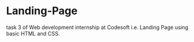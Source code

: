 # Landing-Page
task 3 of Web development internship at Codesoft i.e. Landing Page using basic HTML and CSS.
